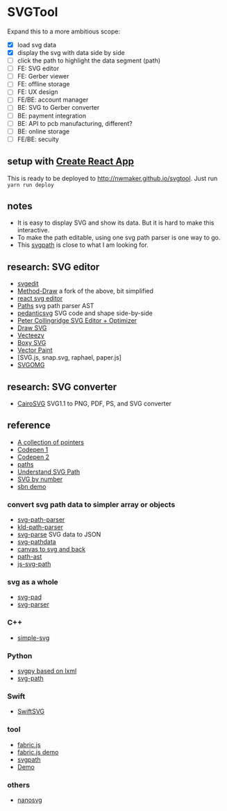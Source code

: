 # SVGTool

Expand this to a more ambitious scope:

* [X] load svg data
* [X] display the svg with data side by side
* [ ] click the path to highlight the data segment (path)
* [ ] FE: SVG editor
* [ ] FE: Gerber viewer
* [ ] FE: offline storage
* [ ] FE: UX design
* [ ] FE/BE: account manager
* [ ] BE: SVG to Gerber converter
* [ ] BE: payment integration
* [ ] BE: API to pcb manufacturing, different?
* [ ] BE: online storage
* [ ] FE/BE: secuity

## setup with [Create React App](https://github.com/facebookincubator/create-react-app)

This is ready to be deployed to http://nwmaker.github.io/svgtool.
Just run ```yarn run deploy```

## notes 

* It is easy to display SVG and show its data. But it is hard to make this interactive. 
* To make the path editable, using one svg path parser is one way to go.
* This [svgpath](https://github.com/aydos/svgpath) is close to what I am looking for.

## research: SVG editor

* [svgedit](https://github.com/SVG-Edit/svgedit)
* [Method-Draw](https://github.com/duopixel/Method-Draw) a fork of the above, bit simplified
* [react svg editor](https://github.com/interstellerS/svgEditor)
* [Paths](https://github.com/jxnblk/paths) svg path parser AST
* [pedanticsvg](https://github.com/ashmind/pedanticsvg) SVG code and shape side-by-side 
* [Peter Collingridge SVG Editor + Optimizer](http://www.petercollingridge.appspot.com/svg-editor)
* [Draw SVG](http://www.drawsvg.org/drawsvg.html)
* [Vecteezy](https://www.vecteezy.com/editor)
* [Boxy SVG](https://boxy-svg.com/app)
* [Vector Paint](http://vectorpaint.yaks.co.nz/)
* [SVG.js, snap.svg, raphael, paper.js]
* [SVGOMG](https://jakearchibald.github.io/svgomg/)

## research: SVG converter

* [CairoSVG](https://cairosvg.org/) SVG1.1 to PNG, PDF, PS, and SVG converter


## reference

* [A collection of pointers](https://css-tricks.com/tools-visualize-edit-svg-paths-kinda/)
* [Codepen 1](https://codepen.io/thebabydino/pen/EKLNvZ)
* [Codepen 2](https://codepen.io/netsi1964/pen/pJzWoz)
* [paths](https://github.com/jxnblk/paths)
* [Understand SVG Path](https://css-tricks.com/svg-path-syntax-illustrated-guide/)
* [SVG by number](https://github.com/kosamari/sbn)
* [sbn demo](https://kosamari.github.io/sbn/)

### convert svg path data to simpler array or objects
* [svg-path-parser](https://github.com/hughsk/svg-path-parser)
* [kld-path-parser](https://github.com/thelonious/kld-path-parser)
* [svg-parse](https://github.com/ksm2/svg-parse) SVG data to JSON
* [svg-pathdata](https://github.com/nfroidure/svg-pathdata)
* [canvas to svg and back](https://github.com/canvg/canvg)
* [path-ast](https://github.com/jxnblk/path-ast)
* [js-svg-path](https://github.com/Pomax/js-svg-path)

### svg as a whole
* [svg-pad](https://github.com/Somnid/svg-pad)
* [svg-parser](https://github.com/Rich-Harris/svg-parser)

### C++ 
* [simple-svg](https://github.com/jdryg/simple-svg)

### Python
* [svgpy based on lxml](https://github.com/miute/svgpy)
* [svg-path](https://github.com/regebro/svg.path)

### Swift
* [SwiftSVG](https://github.com/mchoe/SwiftSVG)

### tool
* [fabric.js](https://github.com/fabricjs/fabric.js)
* [fabric.js demo](http://fabricjs.com/)
* [svgpath](https://github.com/aydos/svgpath)
* [Demo](https://aydos.com/svgedit/)

### others 
* [nanosvg](https://github.com/memononen/nanosvg)

